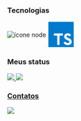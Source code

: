 ### Tecnologias
<div>
  <img align="center" alt="ícone node" height="60" src="https://img.icons8.com/fluency/48/node-js.png">
  <img align="center" alt="ícone TS" height="60" src="https://raw.githubusercontent.com/devicons/devicon/master/icons/typescript/typescript-plain.svg">
</div>

### Meus status
<div>
  <a href="https://github.com/kenjisakai-dev">
  <img height="180em" src="https://github-readme-stats.vercel.app/api/top-langs/?username=kenjisakai-dev&layout=compact&theme=dark"/>
  <img height="180em" src="https://github-readme-stats.vercel.app/api?username=kenjisakai-dev&show_icons=true&theme=dark&include_all_commits=true&count_private=true"/>
</div>

### Contatos
<div>
  <a href="https://linkedin.com/in/kenji-sakai-4bb86b251">
    <img src="https://img.shields.io/badge/LinkedIn-0077B5?style=for-the-badge&logo=linkedin&logoColor=white"/>
  </a>
</div>
